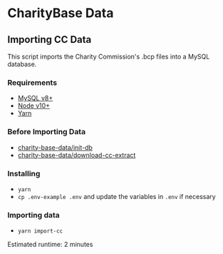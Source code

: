 # CharityBase Data

## Importing CC Data

This script imports the Charity Commission's .bcp files into a MySQL database.

### Requirements

- [MySQL v8+](https://www.mysql.com)
- [Node v10+](https://nodejs.org)
- [Yarn](https://yarnpkg.com)

### Before Importing Data

- [charity-base-data/init-db](../init-db)
- [charity-base-data/download-cc-extract](../download-cc-extract)

### Installing

- `yarn`
- `cp .env-example .env` and update the variables in `.env` if necessary

### Importing data

- `yarn import-cc`

Estimated runtime: 2 minutes